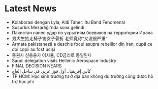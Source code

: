 # Latest News
-  Kolaborasi dengan Lyla, Aldi Taher: Itu Band Fenomenal
-  Susurluk Mezarlığı'nda sona gelindi
-  Пакистан нанес удар по укрытиям боевиков на территории Ирана
-  男大生抽走椅子害女子骨折 老师竟称“又没很严重”
-  Armata pakistaneză a deschis focul asupra rebelilor din Iran, după ce doi copii au fost uciși
-  증권사 신용융자 이자율, CD금리로 통일된다
-  Saudi delegation visits Hellenic Aerospace Industry
-  FINAL DECISION NEARS
-  كأس إفريقيا.. أول فوز عربي في ساحل العاج
-  TP HCM: Học sinh trường tư ở địa bàn không đủ trường công được hỗ trợ học phí
